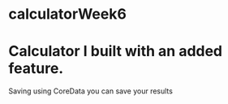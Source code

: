 # calculatorWeek6
# Calculator I built with an added feature.
Saving using CoreData you can save your results
